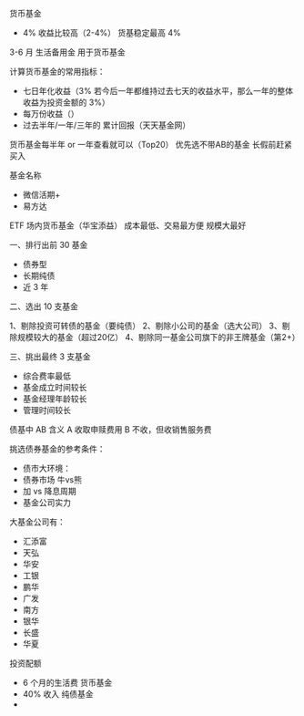



货币基金
 - 4% 收益比较高（2-4%）
 货基稳定最高 4%


3-6 月 生活备用金 用于货币基金



计算货币基金的常用指标：
- 七日年化收益（3% 若今后一年都维持过去七天的收益水平，那么一年的整体收益为投资金额的 3%）
- 每万份收益（）
- 过去半年/一年/三年的 累计回报（天天基金网）



货币基金每半年 or 一年查看就可以（Top20）
优先选不带AB的基金
长假前赶紧买入




基金名称
 - 微信活期+
 - 易方达




ETF 场内货币基金（华宝添益）
成本最低、交易最方便
规模大最好




一、排行出前 30 基金

 - 债券型
 - 长期纯债
 - 近 3 年

二、选出 10 支基金

1、剔除投资可转债的基金（要纯债）
2、剔除小公司的基金（选大公司）
3、剔除规模较大的基金（超过20亿）
4、剔除同一基金公司旗下的非王牌基金（第2+）

三、挑出最终 3 支基金

 - 综合费率最低
 - 基金成立时间较长
 - 基金经理年龄较长
 - 管理时间较长


债基中 AB 含义
A 收取申赎费用
B 不收，但收销售服务费




挑选债券基金的参考条件：

 - 债市大环境：
  - 债券市场 牛vs熊
  - 加 vs 降息周期
  - 基金公司实力


大基金公司有：
 - 汇添富
 - 天弘
 - 华安
 - 工银
 - 鹏华
 - 广发
 - 南方
 - 银华
 - 长盛
 - 华夏


















投资配额

 - 6 个月的生活费		货币基金
 - 40% 收入			纯债基金
 - 